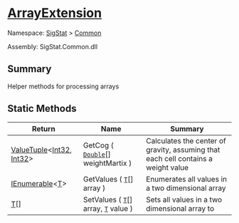 # [ArrayExtension](./ArrayExtension.md)

Namespace: [SigStat]() > [Common](./README.md)

Assembly: SigStat.Common.dll

## Summary
Helper methods for processing arrays

## Static Methods

| Return | Name | Summary | 
| --- | --- | --- | 
| [ValueTuple](https://docs.microsoft.com/en-us/dotnet/api/System.ValueTuple-2)\<[Int32](https://docs.microsoft.com/en-us/dotnet/api/System.Int32), [Int32](https://docs.microsoft.com/en-us/dotnet/api/System.Int32)> | GetCog ( [`Double`](https://docs.microsoft.com/en-us/dotnet/api/System.Double)[] weightMartix ) | Calculates the center of gravity, assuming that each cell contains  a weight value | 
| [IEnumerable](https://docs.microsoft.com/en-us/dotnet/api/System.Collections.Ienumerable)\<[T](./ArrayExtension.md)> | GetValues ( [`T`](./ArrayExtension.md)[] array ) | Enumerates all values in a two dimensional array | 
| [T](./ArrayExtension.md)[] | SetValues ( [`T`](./ArrayExtension.md)[] array, [`T`](./ArrayExtension.md) value ) | Sets all values in a two dimensional array to <param name="value" /> | 


